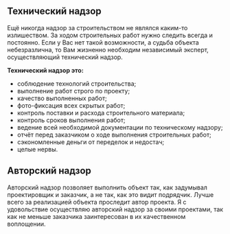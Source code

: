 ## Технический надзор

Ещё никогда надзор за строительством не являлся каким-то излишеством. За ходом  строительных работ нужно следить всегда и постоянно. Если у Вас  нет такой возможности, а судьба объекта небезразлична, то Вам жизненно необходим независимый эксперт, осуществляющий технический надзор.

**Технический надзор это:**
* соблюдение технологий строительства;
* выполнение работ строго по проекту;
* качество выполненных работ;
* фото-фиксация всех скрытых работ;
* контроль поставки и расхода строительного материала;
* контроль сроков выполнения работ;
* ведение всей необходимой документации по техническому надзору;
* отчёт перед заказчиком о ходе выполнения строительных работ;
* сэкономленные деньги от переделок и недостач;
* целые нервы.


## Авторский надзор

Авторский надзор позволяет выполнить объект так, как задумывал проектировщик и заказчик, а не так, как это видит подрядчик. Лучше всего за реализацией объекта проследит автор проекта.
Я с удовольствие осуществляю авторский надзор за своими проектами, так как не меньше заказчика заинтересован в их качественном воплощении.
